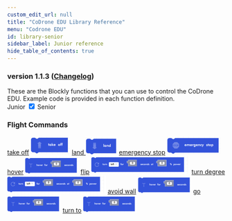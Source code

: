 ```yaml
---
custom_edit_url: null
title: "CoDrone EDU Library Reference"
menu: "Codrone EDU"
id: library-senior
sidebar_label: Junior reference
hide_table_of_contents: true
---
```

<h3 class="homeDocLandingVersion">version 1.1.3 (<a class="orange-link" href="/docs/codrone-edu/blockly/changelog">Changelog</a>)</h3>
These are the Blockly functions that you can use to control the CoDrone EDU. Example code is provided in each function definition.

<div class="center">
    <span class="label-toggle">Junior</span>
<label onClick={function hi(){if(!document.getElementById("juniorSeniorSelector").checked){window.location.href = "/docs/codrone-mini/blockly/reference/library-junior"}}} class="switch">
 <input id="juniorSeniorSelector" type="checkbox"  checked="true" />
  <span class="slider round"></span> 
</label>   <span class="label-toggle">Senior</span>
</div>

<div class="boxLanding">
  <div class="parentContainer">
  <div class="box-reference-shadow">
  <h3>Flight Commands</h3>
    <a href="/docs/codrone-edu/blockly/Flight-Commands/01-takeoff">take off</a>
    <img src="/img/takeoff.png"></img>
    <a href="/docs/codrone-edu/blockly/Flight-Commands/02-land">land </a>
      <img src="/img/land.png"></img>
    <a href="/docs/codrone-edu/blockly/Flight-Commands/03-emergency-stop">emergency stop</a>
      <img src="/img/emergency_stop.png"></img>
    <a href="/docs/codrone-edu/blockly/Flight-Commands/04-hover">hover</a>
      <img src="/img/hover.png"></img>
    <a href="/docs/codrone-edu/blockly/Flight-Commands/05-flip">flip</a>
      <img src="/img/go_for_seconds_at_power.png"></img>
    <a href="/docs/codrone-edu/blockly/Flight-Commands/06-turn-degree">turn degree</a>
      <img src="/img/turn_for_seconds_at_power.png"></img>
    <a href="/docs/codrone-edu/blockly/Flight-Commands/07-avoid-wall">avoid wall</a>
      <img src="/img/hover.png"></img>  
    <a href="/docs/codrone-edu/blockly/Flight-Commands/08-go">go</a>
      <img src="/img/hover.png"></img>  
    <a href="/docs/codrone-edu/blockly/Flight-Commands/09-turn-to"> turn to</a>
      <img src="/img/hover.png"></img>  
</div>
